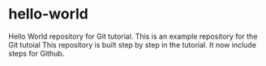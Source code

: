 # hello-world
Hello World repository for Git tutorial.
This is an example repository for the Git tutoial 
This repository is built step by step in the tutorial.
It now include steps for Github.
